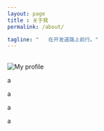 ```yaml
---
layout: page
title : 关于我
permalink: /about/

tagline: "   在开发道路上前行。"
---
```


<br>

<div class="about">

  <div class="about-left">
<img itemprop="image" class="img-rounded about_perfil" src="https://github.com/daysleep666/mine/blob/master/assets/img/sharding-gerenciamento-usuarios/headimg.jpeg?raw=true" alt="My profile">

  </div>
  <div class="about-right">
    <p>a</p>
    <p>a</p>
    <p>a</p>
    <p>a</p>
  </div>

</div>